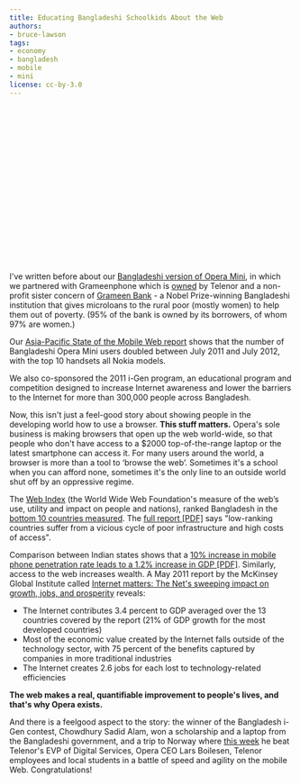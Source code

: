 ```yaml
---
title: Educating Bangladeshi Schoolkids About the Web
authors:
- bruce-lawson
tags:
- economy
- bangladesh
- mobile
- mini
license: cc-by-3.0
---
```


<object width="500" height="281"><param name="movie" value="https://www.youtube.com/v/_x7GBOsl1OU?version=3&amp;amp;hl=en_GB&amp;amp;rel=0" /><param name="allowFullScreen" value="true" /><param name="allowscriptaccess" value="never" /><embed src="https://www.youtube.com/v/_x7GBOsl1OU?version=3&amp;amp;hl=en_GB&amp;amp;rel=0" type="application/x-shockwave-flash" width="500" height="281" allowfullscreen="true" allowscriptaccess="never" /></object>

<p>I&#39;ve written before about our <a href="http://my.opera.com/ODIN/blog/opera-and-grameenphone-in-bangladesh">Bangladeshi version of Opera Mini</a>, in which we partnered with Grameenphone which is <a href="http://www.grameenphone.com/about-us/corporate-information/ownership-structure" target="_blank">owned</a> by Telenor and a non-profit sister concern of <a href="http://www.grameen-info.org/index.php?option=com_content&amp;task=view&amp;id=26&amp;Itemid=175">Grameen Bank</a> - a Nobel Prize-winning Bangladeshi institution that gives microloans to the rural poor (mostly women) to help them out of poverty. (95% of the bank is owned by its borrowers, of whom 97% are women.)</p>
<p>Our <a href="http://www.opera.com/smw/2012/07/">Asia-Pacific State of the Mobile Web report</a>  shows that the number of Bangladeshi Opera Mini users doubled between July 2011 and July 2012, with the top 10 handsets all Nokia models.</p>
<p>We also co-sponsored the 2011 i-Gen program, an educational program and competition designed to increase Internet awareness and lower the barriers to the Internet for more than 300,000 people across Bangladesh.</p>
<p>Now, this isn&#39;t just a feel-good story about showing people in the developing world how to use a browser. <strong>This stuff matters.</strong> Opera&#39;s sole business is making browsers that open up the web world-wide, so that people who don&#39;t have access to a $2000 top-of-the-range laptop or the latest smartphone can access it. For many users around the world, a browser is more than a tool to ‘browse the web’. Sometimes it&#39;s a school when you can afford none, sometimes it&#39;s the only line to an outside world shut off by an oppressive regime.</p>
<p>The <a href="http://thewebindex.org/">Web Index</a> (the World Wide Web Foundation&#39;s measure of the web’s use, utility and impact on people and nations), ranked Bangladesh in the <a href="http://thewebindex.org/data/all/webindex/">bottom 10 countries measured</a>. The <a href="http://thewebindex.org/2012/09/2012-Web-Index-Key-Findings.pdf">full report [PDF]</a> says &quot;low-ranking countries suffer from a vicious cycle of poor
infrastructure and high costs of access&quot;.</p>
<p>Comparison between Indian states shows that a <a href="http://www.icrier.org/pdf/public_policy19jan09.pdf">10% increase in mobile phone penetration rate leads to a 1.2% increase in GDP [PDF]</a>. Similarly, access to the web increases wealth. A May 2011 report by the McKinsey Global Institute called <a href="http://www.mckinsey.com/insights/mgi/research/technology_and_innovation/internet_matters">Internet matters: The Net&#39;s sweeping impact on growth, jobs, and prosperity</a> reveals:</p>
<ul>
<li>The Internet contributes 3.4 percent to GDP averaged over the 13 countries covered by the report (21% of GDP growth for the most developed countries)</li>
<li>Most of the economic value created by the Internet falls outside of the technology sector, with 75 percent of the benefits captured by companies in more traditional industries</li>
<li>The Internet creates 2.6 jobs for each lost to technology-related efficiencies</li>
</ul>

<p><strong>The web makes a real, quantifiable improvement to people&#39;s lives, and that&#39;s why Opera exists.</strong></p>

<p>And there is a feelgood aspect to the story: the winner of the Bangladesh i-Gen contest, Chowdhury Sadid Alam, won a scholarship and a laptop from the Bangladeshi government, and a trip to Norway where <a href="http://telenor.com/news-and-media/articles/2012/game-on-mobile-browsing-gets-competitive-in-i-gen/">this week</a> he beat Telenor&#39;s EVP of Digital Services, Opera CEO Lars Boilesen, Telenor employees and local students in a battle of speed and agility on the mobile Web. Congratulations!</p>
